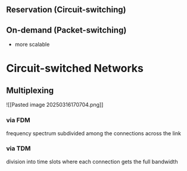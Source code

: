 ## Reservation (Circuit-switching)

## On-demand (Packet-switching)
- more scalable 
# Circuit-switched Networks
## Multiplexing
![[Pasted image 20250316170704.png]]
### via FDM
frequency spectrum subdivided among the connections across the link 
### via TDM
division into time slots where each connection gets the full bandwidth
